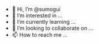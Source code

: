 - 👋 Hi, I’m @sumogui
- 👀 I’m interested in ...
- 🌱 I’m currently learning ...
- 💞️ I’m looking to collaborate on ...
- 📫 How to reach me ...

<!---
sumogui/sumogui is a ✨ special ✨ repository because its `README.md` (this file) appears on your GitHub profile.
You can click the Preview link to take a look at your changes.
--->
